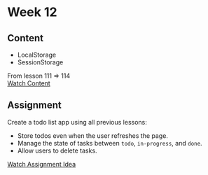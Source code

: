 # Week 12

## Content

- LocalStorage
- SessionStorage

From lesson 111 ⇒ 114  
[Watch Content](https://www.youtube.com/watch?v=GM6dQBmc-Xg&list=PLDoPjvoNmBAx3kiplQR_oeDqLDBUDYwVv)

## Assignment

Create a todo list app using all previous lessons:

- Store todos even when the user refreshes the page.
- Manage the state of tasks between `todo`, `in-progress`, and `done`.
- Allow users to delete tasks.

[Watch Assignment Idea](https://youtu.be/ylsFXMHpFUQ)
